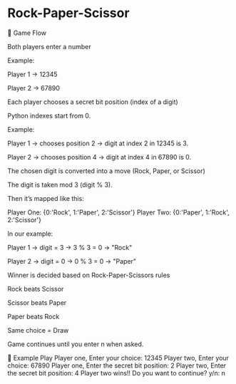 # Rock-Paper-Scissor
🔹 Game Flow

Both players enter a number

Example:

Player 1 → 12345

Player 2 → 67890

Each player chooses a secret bit position (index of a digit)

Python indexes start from 0.

Example:

Player 1 → chooses position 2 → digit at index 2 in 12345 is 3.

Player 2 → chooses position 4 → digit at index 4 in 67890 is 0.

The chosen digit is converted into a move (Rock, Paper, or Scissor)

The digit is taken mod 3 (digit % 3).

Then it’s mapped like this:

Player One: {0:'Rock', 1:'Paper', 2:'Scissor'}
Player Two: {0:'Paper', 1:'Rock', 2:'Scissor'}


In our example:

Player 1 → digit = 3 → 3 % 3 = 0 → "Rock"

Player 2 → digit = 0 → 0 % 3 = 0 → "Paper"

Winner is decided based on Rock-Paper-Scissors rules

Rock beats Scissor

Scissor beats Paper

Paper beats Rock

Same choice = Draw

Game continues until you enter n when asked.

🔹 Example Play
Player one, Enter your choice: 12345
Player two, Enter your choice: 67890
Player one, Enter the secret bit position: 2
Player two, Enter the secret bit position: 4
Player two wins!!
Do you want to continue? y/n: n
